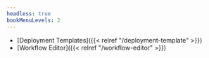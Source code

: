 ```yaml
---
headless: true
bookMenuLevels: 2
---
```


 - [Deployment Templates]({{< relref "/deployment-template" >}})
 - [Workflow Editor]({{< relref "/workflow-editor" >}})
 
